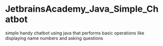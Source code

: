 # JetbrainsAcademy_Java_Simple_Chatbot
simple handy chatbot using java that performs basic operations like displaying name numbers and asking questions
